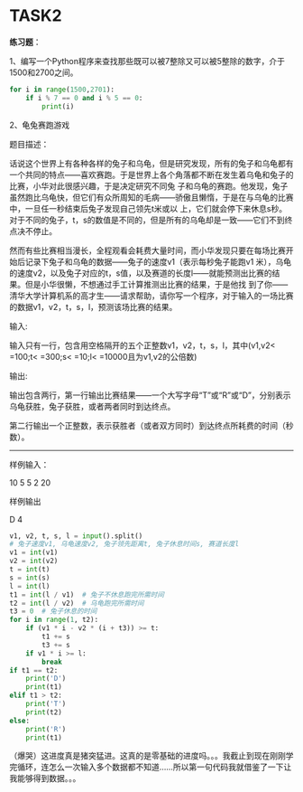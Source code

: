 # TASK2

**练习题**：



1、编写一个Python程序来查找那些既可以被7整除又可以被5整除的数字，介于1500和2700之间。

```python
for i in range(1500,2701):
    if i % 7 == 0 and i % 5 == 0:
        print(i)
```



2、龟兔赛跑游戏

题目描述：

话说这个世界上有各种各样的兔子和乌龟，但是研究发现，所有的兔子和乌龟都有一个共同的特点——喜欢赛跑。于是世界上各个角落都不断在发生着乌龟和兔子的比赛，小华对此很感兴趣，于是决定研究不同兔 子和乌龟的赛跑。他发现，兔子虽然跑比乌龟快，但它们有众所周知的毛病——骄傲且懒惰，于是在与乌龟的比赛中，一旦任一秒结束后兔子发现自己领先t米或以 上，它们就会停下来休息s秒。对于不同的兔子，t，s的数值是不同的，但是所有的乌龟却是一致——它们不到终点决不停止。

然而有些比赛相当漫长，全程观看会耗费大量时间，而小华发现只要在每场比赛开始后记录下兔子和乌龟的数据——兔子的速度v1（表示每秒兔子能跑v1 米），乌龟的速度v2，以及兔子对应的t，s值，以及赛道的长度l——就能预测出比赛的结果。但是小华很懒，不想通过手工计算推测出比赛的结果，于是他找 到了你——清华大学计算机系的高才生——请求帮助，请你写一个程序，对于输入的一场比赛的数据v1，v2，t，s，l，预测该场比赛的结果。



输入:

输入只有一行，包含用空格隔开的五个正整数v1，v2，t，s，l，其中(v1,v2< =100;t< =300;s< =10;l< =10000且为v1,v2的公倍数)



输出:

输出包含两行，第一行输出比赛结果——一个大写字母“T”或“R”或“D”，分别表示乌龟获胜，兔子获胜，或者两者同时到达终点。

第二行输出一个正整数，表示获胜者（或者双方同时）到达终点所耗费的时间（秒数）。

------

样例输入：

10 5 5 2 20

样例输出

D 4



```python
v1, v2, t, s, l = input().split()
# 兔子速度v1, 乌龟速度v2, 兔子领先距离t, 兔子休息时间s, 赛道长度l
v1 = int(v1)
v2 = int(v2)
t = int(t)
s = int(s)
l = int(l)
t1 = int(l / v1)  # 兔子不休息跑完所需时间
t2 = int(l / v2)  # 乌龟跑完所需时间
t3 = 0  # 兔子休息的时间
for i in range(1, t2):
    if (v1 * i - v2 * (i + t3)) >= t:
        t1 += s
        t3 += s
    if v1 * i >= l:
        break
if t1 == t2:
    print('D')
    print(t1)
elif t1 > t2:
    print('T')
    print(t2)
else:
    print('R')
    print(t1)

```



（爆哭）这进度真是猪突猛进。这真的是零基础的进度吗。。。我截止到现在刚刚学完循环，连怎么一次输入多个数据都不知道……所以第一句代码我就借鉴了一下让我能够得到数据。。。
